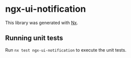 # ngx-ui-notification

This library was generated with [Nx](https://nx.dev).

## Running unit tests

Run `nx test ngx-ui-notification` to execute the unit tests.
